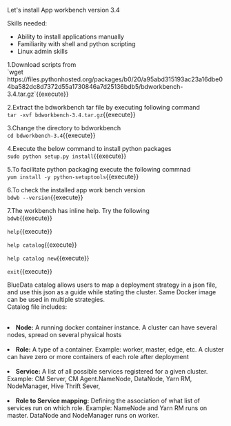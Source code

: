 Let's install App workbench version 3.4 

Skills needed:
<ul>
  <li>Ability to install applications manually</li>
  <li>Familiarity with shell and python scripting</li>
  <li>Linux admin skills</li>
</ul>
1.Download scripts from 
<br>`wget https://files.pythonhosted.org/packages/b0/20/a95abd315193ac23a16dbe04ba582dc8d7372d55a1730846a7d25136bdb5/bdworkbench-3.4.tar.gz`{{execute}}

2.Extract the bdworkbench tar file by executing following command
<br>`tar -xvf bdworkbench-3.4.tar.gz`{{execute}}

3.Change the directory to bdworkbench
<br>`cd bdworkbench-3.4`{{execute}}

4.Execute the below command to install python packages
<br>`sudo python setup.py install`{{execute}}

5.To facilitate python packaging execute the following commnad
<br>`yum install -y python-setuptools`{{execute}}

6.To check the installed app work bench version
<br>`bdwb --version`{{execute}}

7.The workbench has inline help. Try the following
<br>`bdwb`{{execute}}

`help`{{execute}}

`help catalog`{{execute}}

`help catalog new`{{execute}}

`exit`{{execute}}

BlueData catalog allows users to map a deployment strategy in a json file, and use this json as a guide while stating the cluster. Same Docker image can be used in multiple strategies. 
<br>Catalog file includes:
<br>
<br><b><li>Node:</b> A running docker container instance. A cluster can have several nodes, spread on several physical hosts
<br>
<br><b><li>Role:</b> A type of a container.  Example: worker, master, edge, etc. A cluster can have zero or more containers of each role after deployment
<br>
<br><b><li>Service:</b> A list of all possible services registered for a given cluster. Example: CM Server, CM Agent.NameNode, DataNode, Yarn RM, NodeManager, Hive Thrift Sever, 
<br>
<br><b><li>Role to Service mapping:</b> Defining the association of what list of services run on which role. 
Example: NameNode and Yarn RM runs on master. DataNode and NodeManager runs on worker.


